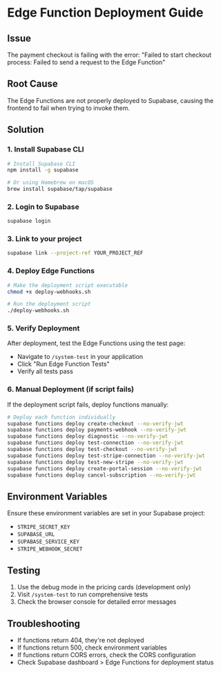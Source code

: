 # Edge Function Deployment Guide

## Issue
The payment checkout is failing with the error: "Failed to start checkout process: Failed to send a request to the Edge Function"

## Root Cause
The Edge Functions are not properly deployed to Supabase, causing the frontend to fail when trying to invoke them.

## Solution

### 1. Install Supabase CLI
```bash
# Install Supabase CLI
npm install -g supabase

# Or using Homebrew on macOS
brew install supabase/tap/supabase
```

### 2. Login to Supabase
```bash
supabase login
```

### 3. Link to your project
```bash
supabase link --project-ref YOUR_PROJECT_REF
```

### 4. Deploy Edge Functions
```bash
# Make the deployment script executable
chmod +x deploy-webhooks.sh

# Run the deployment script
./deploy-webhooks.sh
```

### 5. Verify Deployment
After deployment, test the Edge Functions using the test page:
- Navigate to `/system-test` in your application
- Click "Run Edge Function Tests"
- Verify all tests pass

### 6. Manual Deployment (if script fails)
If the deployment script fails, deploy functions manually:

```bash
# Deploy each function individually
supabase functions deploy create-checkout --no-verify-jwt
supabase functions deploy payments-webhook --no-verify-jwt
supabase functions deploy diagnostic --no-verify-jwt
supabase functions deploy test-connection --no-verify-jwt
supabase functions deploy test-checkout --no-verify-jwt
supabase functions deploy test-stripe-connection --no-verify-jwt
supabase functions deploy test-new-stripe --no-verify-jwt
supabase functions deploy create-portal-session --no-verify-jwt
supabase functions deploy cancel-subscription --no-verify-jwt
```

## Environment Variables
Ensure these environment variables are set in your Supabase project:
- `STRIPE_SECRET_KEY`
- `SUPABASE_URL`
- `SUPABASE_SERVICE_KEY`
- `STRIPE_WEBHOOK_SECRET`

## Testing
1. Use the debug mode in the pricing cards (development only)
2. Visit `/system-test` to run comprehensive tests
3. Check the browser console for detailed error messages

## Troubleshooting
- If functions return 404, they're not deployed
- If functions return 500, check environment variables
- If functions return CORS errors, check the CORS configuration
- Check Supabase dashboard > Edge Functions for deployment status 